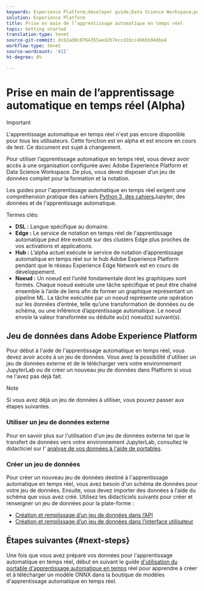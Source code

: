 ```yaml
---
keywords: Experience Platform;developer guide;Data Science Workspace;popular topics;Real time machine learning;
solution: Experience Platform
title: Prise en main de l’apprentissage automatique en temps réel
topic: Getting started
translation-type: tm+mt
source-git-commit: dc63ad0c0764355aed267eccd1bcc4965b04dba4
workflow-type: tm+mt
source-wordcount: '411'
ht-degree: 0%

---
```



# Prise en main de l’apprentissage automatique en temps réel (Alpha)

>[!IMPORTANT]
>L&#39;apprentissage automatique en temps réel n&#39;est pas encore disponible pour tous les utilisateurs. Cette fonction est en alpha et est encore en cours de test. Ce document est sujet à changement.

Pour utiliser l’apprentissage automatique en temps réel, vous devez avoir accès à une organisation configurée avec Adobe Experience Platform et Data Science Workspace. De plus, vous devez disposer d’un jeu de données complet pour la formation et la notation.

Les guides pour l&#39;apprentissage automatique en temps réel exigent une compréhension pratique des cahiers [Python 3, des cahiers](../jupyterlab/overview.md)Jupyter, des données et de l&#39;apprentissage automatique.

Termes clés:

- **DSL :** Langue spécifique au domaine.
- **Edge :** Le service de notation en temps réel de l&#39;apprentissage automatique peut être exécuté sur des clusters Edge plus proches de vos activations et applications.
- **Hub :** L’alpha actuel exécute le service de notation d’apprentissage automatique en temps réel sur le hub Adobe Experience Platform pendant que le réseau Experience Edge Network est en cours de développement.
- **Noeud :** Un noeud est l’unité fondamentale dont les graphiques sont formés. Chaque noeud exécute une tâche spécifique et peut être chaîné ensemble à l’aide de liens afin de former un graphique représentant un pipeline ML. La tâche exécutée par un noeud représente une opération sur les données d’entrée, telle qu’une transformation de données ou de schéma, ou une inférence d’apprentissage automatique. Le noeud envoie la valeur transformée ou déduite au(x) noeud(s) suivant(s).

## Jeu de données dans Adobe Experience Platform

Pour début à l&#39;aide de l&#39;apprentissage automatique en temps réel, vous devez avoir accès à un jeu de données. Vous avez la possibilité d&#39;utiliser un jeu de données externe et de le télécharger vers votre environnement JupyterLab ou de créer un nouveau jeu de données dans Platform si vous ne l&#39;avez pas déjà fait.

>[!NOTE]
>Si vous avez déjà un jeu de données à utiliser, vous pouvez passer aux étapes [](#next-steps)suivantes.

### Utiliser un jeu de données externe

Pour en savoir plus sur l&#39;utilisation d&#39;un jeu de données externe tel que le transfert de données vers votre environnement JupyterLab, consultez le didacticiel sur l&#39; [analyse de vos données à l&#39;aide de portables](../jupyterlab/analyze-your-data.md#external-data).

### Créer un jeu de données

Pour créer un nouveau jeu de données destiné à l&#39;apprentissage automatique en temps réel, vous avez besoin d&#39;un schéma de données pour votre jeu de données. Ensuite, vous devez importer des données à l’aide du schéma que vous avez créé. Utilisez les didacticiels suivants pour créer et renseigner un jeu de données pour la plate-forme :

- [Création et remplissage d’un jeu de données dans l’API](../../catalog/datasets/create.md)
- [Création et remplissage d’un jeu de données dans l’interface utilisateur](../../ingestion/tutorials/ingest-batch-data.md)

## Étapes suivantes {#next-steps}

Une fois que vous avez préparé vos données pour l&#39;apprentissage automatique en temps réel, début en suivant le guide [d&#39;utilisation du portable d&#39;apprentissage automatique en temps](./rtml-authoring-notebook.md) réel pour apprendre à créer et à télécharger un modèle ONNX dans la boutique de modèles d&#39;apprentissage automatique en temps réel.

